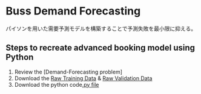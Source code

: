 # Buss Demand Forecasting

パイソンを用いた需要予測モデルを構築することで予測失敗を最小限に抑える。

## Steps to recreate advanced booking model using Python
1. Review the [Demand-Forecasting problem]
2. Download the [Raw Training Data](https://github.com/sakatakayu/Buss-Demand-Forecasting/blob/master/buss_booking_trainingData.csv) & [Raw Validation Data](https://github.com/sakatakayu/Buss-Demand-Forecasting/blob/master/buss_booking_validationData_revised.csv)
3. Download the python code[.py file](https://github.com/sakatakayu/Buss-Demand-Forecasting/blob/master/Buss%20Demand%20Forecasting%20Python%20Code.py)
